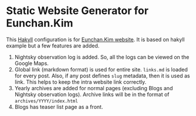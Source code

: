 # Static Website Generator for Eunchan.Kim

This [Hakyll][] configuration is for [Eunchan.Kim website](https://www.eunchan.kim).
It is based on hakyll example but a few features are added.

[Hakyll]: http://jaspervdj.org/hakyll

1.  Nightsky observation log is added.
    So, all the logs can be viewed on the Google Maps.
2.  Global link (markdown format) is used for entire site.
    `links.md` is loaded for every post.
    Also, if any post defines `slug` metadata, then it is used as link.
    This helps to keep the intra website link correctly.
3.  Yearly archives are added for normal pages (excluding Blogs and Nightsky observation logs).
    Archive links will be in the format of `archives/YYYY/index.html`
4.  Blogs has teaser list page as a front.
